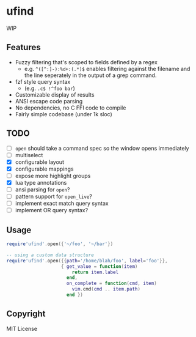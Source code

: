ufind
=====

WIP

Features
--------
  - Fuzzy filtering that's scoped to fields defined by a regex
    - e.g. `^([^:]-):%d+:(.*)$` enables filtering against the filename and the line seperately in
      the output of a grep command.
  - fzf style query syntax
    - (e.g. `.c$ !^foo bar`)
  - Customizable display of results
  - ANSI escape code parsing
  - No dependencies, no C FFI code to compile
  - Fairly simple codebase (under 1k sloc)

TODO
----
  - [ ] `open` should take a command spec so the window opens immediately
  - [ ] multiselect
  - [x] configurable layout
  - [x] configurable mappings
  - [ ] expose more highlight groups
  - [x] lua type annotations
  - [ ] ansi parsing for `open`?
  - [ ] pattern support for `open_live`?
  - [ ] implement exact match query syntax
  - [ ] implement OR query syntax?

Usage
-----
```lua
require'ufind'.open({'~/foo', '~/bar'})

-- using a custom data structure
require'ufind'.open({{path='/home/blah/foo', label='foo'}},
                    { get_value = function(item)
                        return item.label
                      end,
                      on_complete = function(cmd, item)
                        vim.cmd(cmd .. item.path)
                      end })
```

Copyright
---------
MIT License
